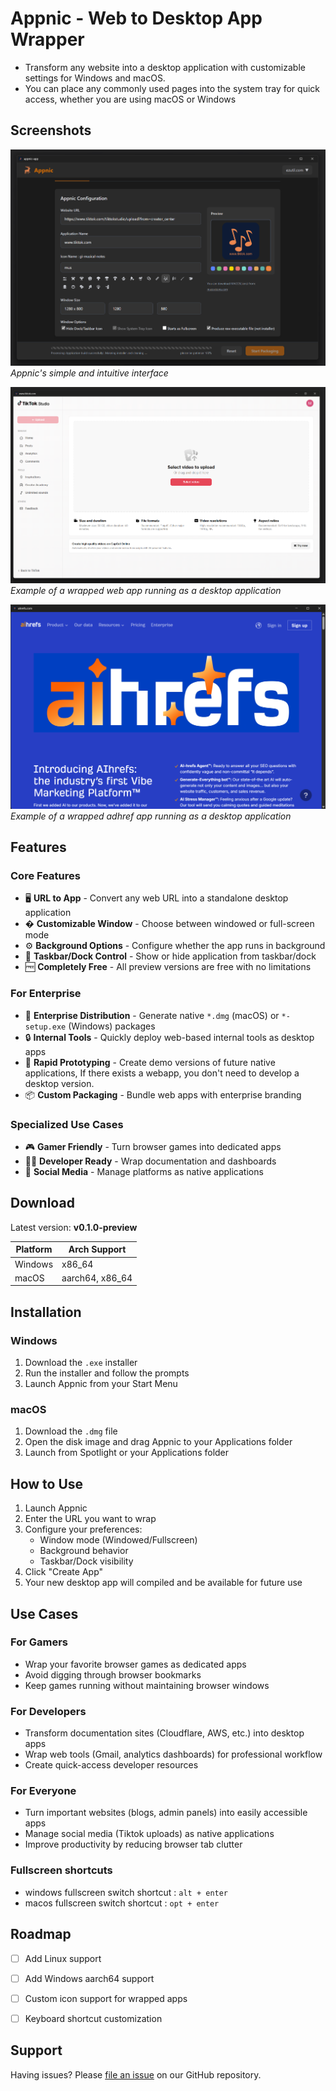 # Appnic - Web to Desktop App Wrapper


- Transform any website into a desktop application with customizable settings for Windows and macOS.
- You can place any commonly used pages into the system tray for quick access, whether you are using macOS or Windows

## Screenshots

![Appnic Interface](./imgs/appnic.png) <!-- Replace with actual screenshot URL -->
*Appnic's simple and intuitive interface*

![Wrapped App Example](./imgs/tiktok.png) <!-- Replace with actual screenshot URL -->
*Example of a wrapped web app running as a desktop application*

![Wrapped App Example](./imgs/adhref.png) <!-- Replace with actual screenshot URL -->
*Example of a wrapped adhref app running as a desktop application*

## Features

### Core Features
- 🖥️ **URL to App** - Convert any web URL into a standalone desktop application
- � **Customizable Window** - Choose between windowed or full-screen mode
- ️⚙️ **Background Options** - Configure whether the app runs in background
- 📌 **Taskbar/Dock Control** - Show or hide application from taskbar/dock
- 🆓 **Completely Free** - All preview versions are free with no limitations

### For Enterprise
- 🏢 **Enterprise Distribution** - Generate native `*.dmg` (macOS) or `*-setup.exe` (Windows) packages
- 🔒 **Internal Tools** - Quickly deploy web-based internal tools as desktop apps
- 🚀 **Rapid Prototyping** - Create demo versions of future native applications, If there exists a webapp, you don't need to develop a desktop version.
- 📦 **Custom Packaging** - Bundle web apps with enterprise branding

### Specialized Use Cases
- 🎮 **Gamer Friendly** - Turn browser games into dedicated apps
- 👨‍💻 **Developer Ready** - Wrap documentation and dashboards
- 📱 **Social Media** - Manage platforms as native applications


## Download

Latest version: **v0.1.0-preview** <!-- Update version number -->

| Platform | Arch Support |
|----------|---------------|
| Windows  | x86_64 |
| macOS    | aarch64, x86_64 |

## Installation

### Windows
1. Download the `.exe` installer
2. Run the installer and follow the prompts
3. Launch Appnic from your Start Menu

### macOS
1. Download the `.dmg` file
2. Open the disk image and drag Appnic to your Applications folder
3. Launch from Spotlight or your Applications folder

## How to Use

1. Launch Appnic
2. Enter the URL you want to wrap
3. Configure your preferences:
   - Window mode (Windowed/Fullscreen)
   - Background behavior
   - Taskbar/Dock visibility
4. Click "Create App"
5. Your new desktop app will compiled and be available for future use

## Use Cases

### For Gamers
- Wrap your favorite browser games as dedicated apps
- Avoid digging through browser bookmarks
- Keep games running without maintaining browser windows

### For Developers
- Transform documentation sites (Cloudflare, AWS, etc.) into desktop apps
- Wrap web tools (Gmail, analytics dashboards) for professional workflow
- Create quick-access developer resources

### For Everyone
- Turn important websites (blogs, admin panels) into easily accessible apps
- Manage social media (Tiktok uploads) as native applications
- Improve productivity by reducing browser tab clutter

### Fullscreen shortcuts

- windows fullscreen switch shortcut : `alt + enter`
- macos fullscreen switch shortcut : `opt + enter`

## Roadmap

- [ ] Add Linux support
- [ ] Add Windows aarch64 support
- [ ] Custom icon support for wrapped apps
- [ ] Keyboard shortcut customization


## Support

Having issues? Please [file an issue](https://github.com/tech-ezutil/appnic/issues) on our GitHub repository.

